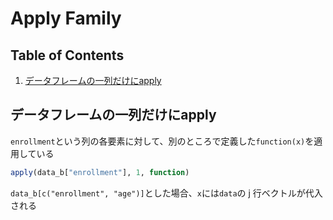 # Apply Family

## Table of Contents
1. [データフレームの一列だけにapply](#データフレームの一列だけにapply)

## データフレームの一列だけにapply
`enrollment`という列の各要素に対して、別のところで定義した`function(x)`を適用している
```r
apply(data_b["enrollment"], 1, function)
```
`data_b[c("enrollment", "age")]`とした場合、`x`には`data`の j 行ベクトルが代入される
